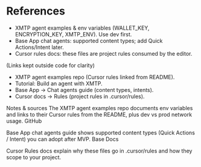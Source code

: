 # References

- XMTP agent examples & env variables (WALLET_KEY, ENCRYPTION_KEY, XMTP_ENV). Use dev first. 
- Base App chat agents: supported content types; add Quick Actions/Intent later.
- Cursor rules docs: these files are project rules consumed by the editor.

(Links kept outside code for clarity)
- XMTP agent examples repo (Cursor rules linked from README). 
- Tutorial: Build an agent with XMTP. 
- Base App → Chat agents guide (content types, intents).
- Cursor docs → Rules (project rules in .cursor/rules).

Notes & sources
The XMTP agent examples repo documents env variables and links to their Cursor rules from the README, plus dev vs prod network usage. 
GitHub

Base App chat agents guide shows supported content types (Quick Actions / Intent) you can adopt after MVP. 
Base Docs

Cursor Rules docs explain why these files go in .cursor/rules and how they scope to your project. 